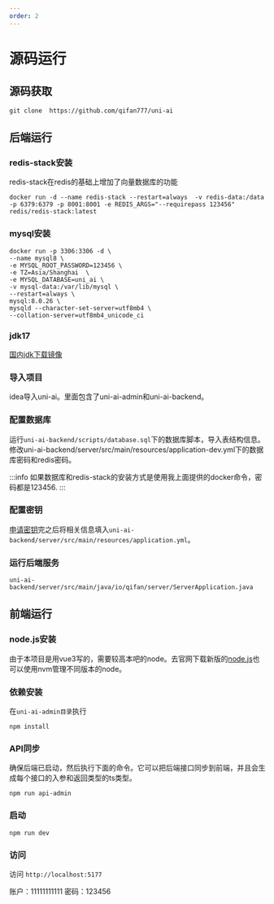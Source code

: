 ```yaml
---
order: 2
---
```


# 源码运行

## 源码获取

```shell
git clone  https://github.com/qifan777/uni-ai
```

## 后端运行

### redis-stack安装

redis-stack在redis的基础上增加了向量数据库的功能

```shell
docker run -d --name redis-stack --restart=always  -v redis-data:/data -p 6379:6379 -p 8001:8001 -e REDIS_ARGS="--requirepass 123456" redis/redis-stack:latest
```

### mysql安装

```shell
docker run -p 3306:3306 -d \
--name mysql8 \
-e MYSQL_ROOT_PASSWORD=123456 \
-e TZ=Asia/Shanghai  \
-e MYSQL_DATABASE=uni_ai \
-v mysql-data:/var/lib/mysql \
--restart=always \
mysql:8.0.26 \
mysqld --character-set-server=utf8mb4 \
--collation-server=utf8mb4_unicode_ci  
```

### jdk17

[国内jdk下载镜像](https://injdk.cn/)

### 导入项目

idea导入uni-ai。里面包含了uni-ai-admin和uni-ai-backend。

### 配置数据库

运行`uni-ai-backend/scripts/database.sql`下的数据库脚本，导入表结构信息。修改uni-ai-backend/server/src/main/resources/application-dev.yml下的数据库密码和redis密码。

:::info
如果数据库和redis-stack的安装方式是使用我上面提供的docker命令，密码都是123456.
:::

### 配置密钥

[申请密钥](../use/README.md#ai厂商密钥配置)完之后将相关信息填入`uni-ai-backend/server/src/main/resources/application.yml`。

### 运行后端服务

`uni-ai-backend/server/src/main/java/io/qifan/server/ServerApplication.java`

## 前端运行

### node.js安装

由于本项目是用vue3写的，需要较高本吧的node。去官网下载新版的[node.js](https://nodejs.org/en)也可以使用nvm管理不同版本的node。

### 依赖安装

在`uni-ai-admin目录`执行

```shell
npm install
```

### API同步

确保后端已启动，然后执行下面的命令。它可以把后端接口同步到前端，并且会生成每个接口的入参和返回类型的ts类型。

```shell
npm run api-admin
```

### 启动

```shell
npm run dev
```

### 访问

访问 `http://localhost:5177`

账户：11111111111
密码：123456
